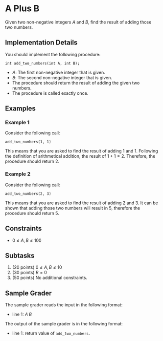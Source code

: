 # A Plus B

Given two non-negative integers $A$ and $B$, find the result of adding those two numbers.

## Implementation Details

You should implement the following procedure:

```
int add_two_numbers(int A, int B);
```

* $A$: The first non-negative integer that is given.
* $B$: The second non-negative integer that is given.
* The procedure should return the result of adding the given two numbers.
* The procedure is called exactly once.

## Examples

### Example 1

Consider the following call:

```
add_two_numbers(1, 1)
```

This means that you are asked to find the result of adding $1$ and $1$. Following the definition of arithmetical addition, the result of $1 + 1 = 2$. Therefore, the procedure should return $2$.

### Example 2

Consider the following call:

```
add_two_numbers(2, 3)
```

This means that you are asked to find the result of adding $2$ and $3$. It can be shown that adding those two numbers will result in $5$, therefore the procedure should return $5$.

## Constraints

* $0 \le A, B \le 100$

## Subtasks

1. (20 points) $0 \le A, B \le 10$
2. (30 points) $B = 0$
3. (50 points) No additional constraints.

## Sample Grader

The sample grader reads the input in the following format:

* line $1$: $A\;B$

The output of the sample grader is in the following format:

* line $1$: return value of `add_two_numbers`.

